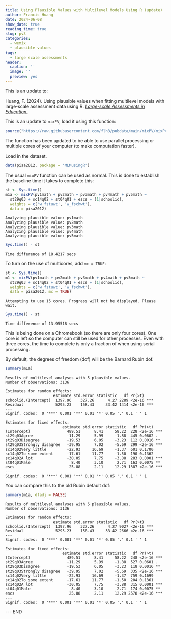 ```yaml
---
title: Using Plausible Values with Multilevel Models Using R (update)
author: Francis Huang
date: 2024-06-08
show_date: true
reading_time: true
slug: pv3
categories:
  - wemix
  - plausible values 
tags:
  - large scale assessments
header:
  caption: '' 
  image: ''
  preview: yes
---
```





This is an update to: 

Huang, F. (2024). Using plausible values when fitting multilevel models with large-scale assessment data using R. [*Large-scale Assessments in Education.*](https://largescaleassessmentsineducation.springeropen.com/articles/10.1186/s40536-024-00192-0)

This is an update to `mixPV`, load it using this function:

``` r
source("https://raw.githubusercontent.com/flh3/pubdata/main/mixPV/mixPVv2.R")
```

The function has been updated to be able to use parallel processing or multiple cores of your computer (to make computation faster).

Load in the dataset.


``` r
data(pisa2012, package = 'MLMusingR') 
```

The usual `mixPV` function can be used as normal. This is done to establish the baseline time it takes to complete this:


``` r
st <- Sys.time()
m1a <- mixPV(pv1math + pv2math + pv3math + pv4math + pv5math ~ 
  st29q03 + sc14q02 + st04q01 + escs + (1|schoolid), 
  weights = c('w_fstuwt', 'w_fschwt'), 
  data = pisa2012)
```

```
Analyzing plausible value: pv1math 
Analyzing plausible value: pv2math 
Analyzing plausible value: pv3math 
Analyzing plausible value: pv4math 
Analyzing plausible value: pv5math 
```

``` r
Sys.time() - st
```

```
Time difference of 18.4217 secs
```

To turn on the use of multicores, add `mc = TRUE`:


``` r
st <- Sys.time()
m1 <- mixPV(pv1math + pv2math + pv3math + pv4math + pv5math ~
  st29q03 + sc14q02 + st04q01 + escs + (1|schoolid), 
  weights = c('w_fstuwt', 'w_fschwt'), 
  data = pisa2012, mc = TRUE)
```

```
Attempting to use 15 cores. Progress will not be displayed. Please wait.
```

``` r
Sys.time() - st
```

```
Time difference of 13.95518 secs
```

This is being done on a Chromebook (so there are only four cores). One core is left so the computer can still be used for other processes. Even with three cores, the time to complete is only a fraction of when using serial processing. 

By default, the degrees of freedom (dof) will be the Barnard Rubin dof.

``` r
summary(m1a)
```

```
Results of multilevel analyses with 5 plausible values.
Number of observations: 3136 

Estimates for random effects: 
                     estimate std.error statistic   df Pr(>t)    
schoolid.(Intercept)  1397.96    327.26      4.27 2289 <2e-16 ***
Residual              5295.23    158.43     33.42 1414 <2e-16 ***
---
Signif. codes:  0 '***' 0.001 '**' 0.01 '*' 0.05 '.' 0.1 ' ' 1

Estimates for fixed effects: 
                         estimate std.error statistic   df Pr(>t)    
(Intercept)                489.51      8.41     58.22  228 <2e-16 ***
st29q03Agree               -11.29      5.99     -1.88  445 0.0602 .  
st29q03Disagree            -19.53      6.05     -3.23  112 0.0016 ** 
st29q03Strongly disagree   -39.95      7.02     -5.69  299 <2e-16 ***
sc14q02Very little         -22.93     16.69     -1.37  601 0.1700    
sc14q02To some extent      -17.61     11.77     -1.50  190 0.1362    
sc14q02A lot               -30.05      7.75     -3.88  283 0.0001 ***
st04q01Male                  8.40      3.10      2.71  163 0.0075 ** 
escs                        25.88      2.11     12.29 1387 <2e-16 ***
---
Signif. codes:  0 '***' 0.001 '**' 0.01 '*' 0.05 '.' 0.1 ' ' 1
```

You can compare this to the old Rubin default dof:


``` r
summary(m1a, dfadj = FALSE)
```

```
Results of multilevel analyses with 5 plausible values.
Number of observations: 3136 

Estimates for random effects: 
                     estimate std.error statistic   df Pr(>t)    
schoolid.(Intercept)  1397.96    327.26      4.27 9027 <2e-16 ***
Residual              5295.23    158.43     33.42 2666 <2e-16 ***
---
Signif. codes:  0 '***' 0.001 '**' 0.01 '*' 0.05 '.' 0.1 ' ' 1

Estimates for fixed effects: 
                         estimate std.error statistic   df Pr(>t)    
(Intercept)                489.51      8.41     58.22  248 <2e-16 ***
st29q03Agree               -11.29      5.99     -1.88  527 0.0601 .  
st29q03Disagree            -19.53      6.05     -3.23  118 0.0016 ** 
st29q03Strongly disagree   -39.95      7.02     -5.69  335 <2e-16 ***
sc14q02Very little         -22.93     16.69     -1.37  759 0.1699    
sc14q02To some extent      -17.61     11.77     -1.50  204 0.1361    
sc14q02A lot               -30.05      7.75     -3.88  315 0.0001 ***
st04q01Male                  8.40      3.10      2.71  174 0.0075 ** 
escs                        25.88      2.11     12.29 2578 <2e-16 ***
---
Signif. codes:  0 '***' 0.001 '**' 0.01 '*' 0.05 '.' 0.1 ' ' 1
```


--- END



